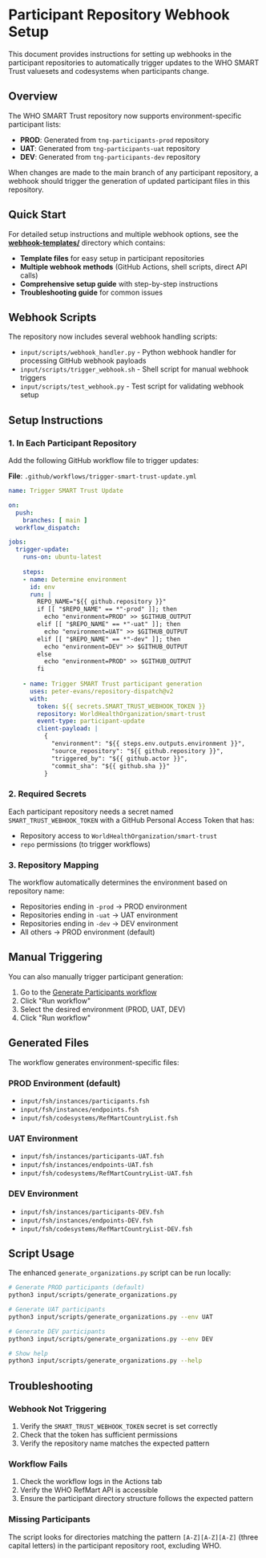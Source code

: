 # Participant Repository Webhook Setup

This document provides instructions for setting up webhooks in the participant repositories to automatically trigger updates to the WHO SMART Trust valuesets and codesystems when participants change.

## Overview

The WHO SMART Trust repository now supports environment-specific participant lists:
- **PROD**: Generated from `tng-participants-prod` repository
- **UAT**: Generated from `tng-participants-uat` repository  
- **DEV**: Generated from `tng-participants-dev` repository

When changes are made to the main branch of any participant repository, a webhook should trigger the generation of updated participant files in this repository.

## Quick Start

For detailed setup instructions and multiple webhook options, see the **[webhook-templates/](webhook-templates/)** directory which contains:

- **Template files** for easy setup in participant repositories
- **Multiple webhook methods** (GitHub Actions, shell scripts, direct API calls)
- **Comprehensive setup guide** with step-by-step instructions
- **Troubleshooting guide** for common issues

## Webhook Scripts

The repository now includes several webhook handling scripts:

- `input/scripts/webhook_handler.py` - Python webhook handler for processing GitHub webhook payloads
- `input/scripts/trigger_webhook.sh` - Shell script for manual webhook triggers  
- `input/scripts/test_webhook.py` - Test script for validating webhook setup

## Setup Instructions

### 1. In Each Participant Repository

Add the following GitHub workflow file to trigger updates:

**File**: `.github/workflows/trigger-smart-trust-update.yml`

```yaml
name: Trigger SMART Trust Update

on:
  push:
    branches: [ main ]
  workflow_dispatch:

jobs:
  trigger-update:
    runs-on: ubuntu-latest
    
    steps:
    - name: Determine environment
      id: env
      run: |
        REPO_NAME="${{ github.repository }}"
        if [[ "$REPO_NAME" == *"-prod" ]]; then
          echo "environment=PROD" >> $GITHUB_OUTPUT
        elif [[ "$REPO_NAME" == *"-uat" ]]; then
          echo "environment=UAT" >> $GITHUB_OUTPUT
        elif [[ "$REPO_NAME" == *"-dev" ]]; then
          echo "environment=DEV" >> $GITHUB_OUTPUT
        else
          echo "environment=PROD" >> $GITHUB_OUTPUT
        fi
        
    - name: Trigger SMART Trust participant generation
      uses: peter-evans/repository-dispatch@v2
      with:
        token: ${{ secrets.SMART_TRUST_WEBHOOK_TOKEN }}
        repository: WorldHealthOrganization/smart-trust
        event-type: participant-update
        client-payload: |
          {
            "environment": "${{ steps.env.outputs.environment }}",
            "source_repository": "${{ github.repository }}",
            "triggered_by": "${{ github.actor }}",
            "commit_sha": "${{ github.sha }}"
          }
```

### 2. Required Secrets

Each participant repository needs a secret named `SMART_TRUST_WEBHOOK_TOKEN` with a GitHub Personal Access Token that has:
- Repository access to `WorldHealthOrganization/smart-trust`
- `repo` permissions (to trigger workflows)

### 3. Repository Mapping

The workflow automatically determines the environment based on repository name:
- Repositories ending in `-prod` → PROD environment
- Repositories ending in `-uat` → UAT environment  
- Repositories ending in `-dev` → DEV environment
- All others → PROD environment (default)

## Manual Triggering

You can also manually trigger participant generation:

1. Go to the [Generate Participants workflow](https://github.com/WorldHealthOrganization/smart-trust/actions/workflows/generate-participants.yml)
2. Click "Run workflow"
3. Select the desired environment (PROD, UAT, DEV)
4. Click "Run workflow"

## Generated Files

The workflow generates environment-specific files:

### PROD Environment (default)
- `input/fsh/instances/participants.fsh`
- `input/fsh/instances/endpoints.fsh`
- `input/fsh/codesystems/RefMartCountryList.fsh`

### UAT Environment  
- `input/fsh/instances/participants-UAT.fsh`
- `input/fsh/instances/endpoints-UAT.fsh`
- `input/fsh/codesystems/RefMartCountryList-UAT.fsh`

### DEV Environment
- `input/fsh/instances/participants-DEV.fsh`
- `input/fsh/instances/endpoints-DEV.fsh`
- `input/fsh/codesystems/RefMartCountryList-DEV.fsh`

## Script Usage

The enhanced `generate_organizations.py` script can be run locally:

```bash
# Generate PROD participants (default)
python3 input/scripts/generate_organizations.py

# Generate UAT participants
python3 input/scripts/generate_organizations.py --env UAT

# Generate DEV participants  
python3 input/scripts/generate_organizations.py --env DEV

# Show help
python3 input/scripts/generate_organizations.py --help
```

## Troubleshooting

### Webhook Not Triggering
1. Verify the `SMART_TRUST_WEBHOOK_TOKEN` secret is set correctly
2. Check that the token has sufficient permissions
3. Verify the repository name matches the expected pattern

### Workflow Fails
1. Check the workflow logs in the Actions tab
2. Verify the WHO RefMart API is accessible
3. Ensure the participant directory structure follows the expected pattern

### Missing Participants
The script looks for directories matching the pattern `[A-Z][A-Z][A-Z]` (three capital letters) in the participant repository root, excluding WHO.